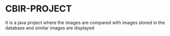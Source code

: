 # CBIR-PROJECT
It is a java project where the images are compared with images stored in the database and similar images are displayed
